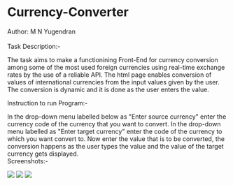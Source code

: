 # Currency-Converter
Author: M N Yugendran
<br>
<br>
Task Description:-

The task aims to make a functionining Front-End for currency conversion among some of the most used foreign currencies using real-time exchange rates by the use of a reliable API. 
The html page enables conversion of values of international currencies from the input values given by the user. The conversion is dynamic and it is done as the user enters the value.

Instruction to run Program:-

In the drop-down menu labelled below as "Enter source currency" enter the currency code of the currency that you want to convert. 
In the drop-down menu labelled as "Enter target currency" enter the code of the currency to which you want convert to. 
Now enter the value that is to be converted, the conversion happens as the user types the value and the value of the target
currency gets displayed.
<br>
Screenshots:-

<img src="![webpage](https://github.com/user-230087/Currency-Converter/assets/158173054/eb0c8f98-ae27-4000-a5b0-7f03f56b5a9b)">
<img src="![html](https://github.com/user-230087/Currency-Converter/assets/158173054/6da8429c-592b-446b-ade0-5e441ae2b2a4)">
<img src="![javascript](https://github.com/user-230087/Currency-Converter/assets/158173054/a7a13cff-5727-4381-99c6-16c370c250d6)">
